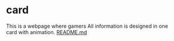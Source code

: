 # card
This is a webpage where gamers All information is designed in one card with animation.
[README.md](https://github.com/tusharrp/card/files/10367724/README.md)
